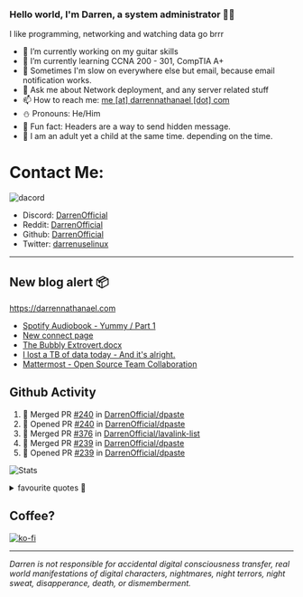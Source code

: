 ### Hello world, I'm Darren, a system administrator 👨‍💻
I like programming, networking and watching data go brrr


- 🔭 I’m currently working on my guitar skills
- 🌴 I’m currently learning CCNA 200 - 301, CompTIA A+ 
- 🚀 Sometimes I'm slow on everywhere else but email, because email notification works.
- 💬 Ask me about Network deployment, and any server related stuff 
- 📫 How to reach me: [me [at] darrennathanael [dot] com](mailto:me@darrennathanael.com) 
- ⛄️ Pronouns: He/Him
- 🍪 Fun fact: Headers are a way to send hidden message.
- 🍻 I am an adult yet a child at the same time. depending on the time.

# Contact Me:

![dacord](https://discord.c99.nl/widget/theme-4/508296903960821771.png)

- Discord: [DarrenOfficial](https://discord.darrennathanael.com)
- Reddit: [DarrenOfficial](https://reddit.com/u/DarrenOfficiallol)
- Github: [DarrenOfficial](https://github.com/DarrenOfficial)
- Twitter: [darrenuselinux](https://twitter.com/darrenuselinux)


---
## New blog alert 📦
https://darrennathanael.com
<!-- BLOG-POST-LIST:START -->
- [Spotify Audiobook - Yummy / Part 1](https://blog.darrennathanael.com/posts/spotify-audiobook-yummy/)
- [New connect page](https://blog.darrennathanael.com/posts/new-connect-page/)
- [The Bubbly Extrovert.docx](https://blog.darrennathanael.com/posts/the-bubbly-extrovert/)
- [I lost a TB of data today - And it&#39;s alright.](https://blog.darrennathanael.com/posts/i-lost-a-tb-of-data-today/)
- [Mattermost - Open Source Team Collaboration](https://blog.darrennathanael.com/posts/mattermost-review/)
<!-- BLOG-POST-LIST:END -->

## Github Activity
<!--START_SECTION:activity-->
1. 🎉 Merged PR [#240](https://github.com/DarrenOfficial/dpaste/pull/240) in [DarrenOfficial/dpaste](https://github.com/DarrenOfficial/dpaste)
2. 💪 Opened PR [#240](https://github.com/DarrenOfficial/dpaste/pull/240) in [DarrenOfficial/dpaste](https://github.com/DarrenOfficial/dpaste)
3. 🎉 Merged PR [#376](https://github.com/DarrenOfficial/lavalink-list/pull/376) in [DarrenOfficial/lavalink-list](https://github.com/DarrenOfficial/lavalink-list)
4. 🎉 Merged PR [#239](https://github.com/DarrenOfficial/dpaste/pull/239) in [DarrenOfficial/dpaste](https://github.com/DarrenOfficial/dpaste)
5. 💪 Opened PR [#239](https://github.com/DarrenOfficial/dpaste/pull/239) in [DarrenOfficial/dpaste](https://github.com/DarrenOfficial/dpaste)
<!--END_SECTION:activity-->


![Stats](https://github-readme-stats.vercel.app/api?username=DarrenOfficial&layout=compact&hide_border=true&hide_title=true&count_private=true&include_all_commits=true&show_icons=true&bg_color=00000000&text_color=c3c6ce&icon_color=4e64f7)


<details>
<summary>favourite quotes 🍻</summary>
<br>
<i>"Always trust what others say or write without ever questioning them. Especially their code."</i> -Albert Einstein
<br><br>
  <i>"If she this easy, then she prolly got a diseasy"</i> -Dr Martin Luther King
  <br><br>
  <i>"If a woman is giving you what you want, it is deception."</i> -Sun Tzu, Art of War
</details>


## Coffee?

[![ko-fi](https://ko-fi.com/img/githubbutton_sm.svg)](https://ko-fi.com/R6R1311CB)

---

_Darren is not responsible for accidental digital consciousness transfer, real world manifestations of digital characters, nightmares, night terrors, night sweat, disapperance, death, or dismemberment._

